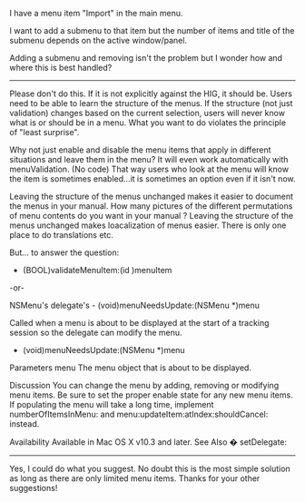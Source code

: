 

I have a menu item "Import" in the main menu.

I want to add a submenu to that item but the number of items and title of the submenu depends on the active window/panel.

Adding a submenu and removing isn't the problem but I wonder how and where this is best handled?

----
Please don't do this.  If it is not explicitly against the HIG, it should be.  Users need to be able to learn the structure of the menus.  If the structure (not just validation) changes based on the current selection, users will never know what is or should be in a menu.  What you want to do violates the principle of "least surprise".  

Why not just enable and disable the menu items that apply in different situations and leave them in the menu?  It will even work automatically with menuValidation. (No code) That way users who look at the menu will know the item is sometimes enabled...it is sometimes an option even if it isn't now.

Leaving the structure of the menus unchanged makes it easier to document the menus in your manual.  How many pictures of the different permutations of menu contents do you want in your manual ? Leaving the structure of the menus unchanged makes loacalization of menus easier.  There is only one place to do translations etc.

But... to answer the question: 
- (BOOL)validateMenuItem:(id <NSMenuItem>)menuItem

-or-

 NSMenu's delegate's - (void)menuNeedsUpdate:(NSMenu *)menu

Called when a menu is about to be displayed at the start of a tracking session so the delegate can modify the menu.

- (void)menuNeedsUpdate:(NSMenu *)menu

Parameters
menu  The menu object that is about to be displayed.

Discussion
You can change the menu by adding, removing or modifying menu items. Be sure to set the proper enable state for any new menu items. If populating the menu will take a long time, implement numberOfItemsInMenu: and menu:updateItem:atIndex:shouldCancel: instead.

Availability
Available in Mac OS X v10.3 and later.
See Also
� setDelegate:

----
Yes, I could do what you suggest. No doubt this is the most simple solution as long as there are only limited menu items.
Thanks for your other suggestions!
